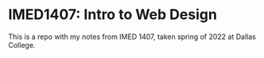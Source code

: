 # IMED1407: Intro to Web Design

This is a repo with my notes from IMED 1407, taken spring of 2022 at Dallas College. 
